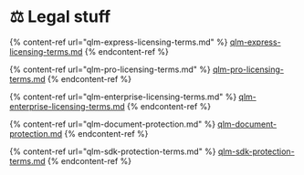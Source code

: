 # ⚖ Legal stuff

{% content-ref url="qlm-express-licensing-terms.md" %}
[qlm-express-licensing-terms.md](qlm-express-licensing-terms.md)
{% endcontent-ref %}

{% content-ref url="qlm-pro-licensing-terms.md" %}
[qlm-pro-licensing-terms.md](qlm-pro-licensing-terms.md)
{% endcontent-ref %}

{% content-ref url="qlm-enterprise-licensing-terms.md" %}
[qlm-enterprise-licensing-terms.md](qlm-enterprise-licensing-terms.md)
{% endcontent-ref %}

{% content-ref url="qlm-document-protection.md" %}
[qlm-document-protection.md](qlm-document-protection.md)
{% endcontent-ref %}

{% content-ref url="qlm-sdk-protection-terms.md" %}
[qlm-sdk-protection-terms.md](qlm-sdk-protection-terms.md)
{% endcontent-ref %}

